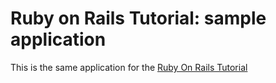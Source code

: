 # Ruby on Rails Tutorial: sample application

This is the same application for the [Ruby On Rails Tutorial](http://railstutorial.org)